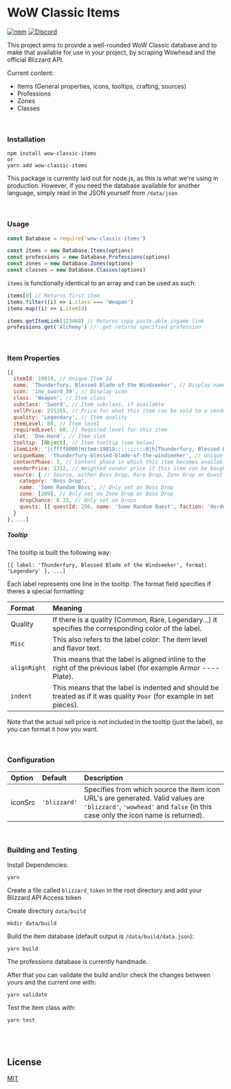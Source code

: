 # WoW Classic Items
[![npm](https://img.shields.io/npm/v/wow-classic-items.svg)](https://npmjs.org/wow-classic-items)
[![Discord](https://img.shields.io/discord/256087517353213954.svg?logo=discord)](https://discord.gg/jGZxH9f)

This project aims to provide a well-rounded WoW Classic database and to make that available for use in your project,
by scraping Wowhead and the official Blizzard API.

Current content:
* Items (General properties, icons, tooltips, crafting, sources)
* Professions
* Zones
* Classes


<br>

### Installation
```
npm install wow-classic-items
or
yarn add wow-classic-items
```

This package is currently laid out for node.js, as this is what we're using in production. However, if you need the database available for another language, simply read in the JSON yourself from `/data/json`


<br>

### Usage
```js
const Database = require('wow-classic-items')

const items = new Database.Items(options)
const professions = new Database.Professions(options)
const zones = new Database.Zones(options)
const classes = new Database.Classes(options)
```
`items` is functionally identical to an array and can be used as such:
```js
items[0] // Returns first item
items.filter((i) => i.class === 'Weapon')
items.map((i) => i.itemId)

items.getItemLink(123468) // Returns copy paste-able ingame link
professions.get('Alchemy') // .get returns specified profession
```

<br>

### Item Properties
```js
[{
  itemId: 19019, // Unique Item Id
  name: 'Thunderfury, Blessed Blade of the Windseeker', // Display name
  icon: 'inv_sword_39', // Display icon
  class: 'Weapon', // Item class
  subclass: 'Sword', // Item subclass, if available
  sellPrice: 255355, // Price for what this item can be sold to a vendor
  quality: 'Legendary', // Item quality
  itemLevel: 80, // Item level
  requiredLevel: 60, // Required level for this item
  slot: 'One-Hand', // Item slot
  tooltip: [Object], // Item tooltip (see below)
  itemLink: '|cffff8000|Hitem:19019::::::::::0|h[Thunderfury, Blessed Blade of the Windseeker]|h|r', // Copy-pasteable ingame item link
  uniqueName: 'thunderfury-blessed-blade-of-the-windseeker', // Unique item name
  contentPhase: 3, // Content phase in which this item becomes available
  vendorPrice: 1312, // Weighted vendor price if this item can be bought from a vendor
  source: { // Source, either Boss Drop, Rare Drop, Zone Drop or Quest
    category: 'Boss Drop',
    name: 'Some Random Boss', // Only set on Boss Drop
    zone: [209], // Only set on Zone Drop or Boss Drop
    dropChance: 0.33, // Only set on Drops
    quests: [{ questId: 256, name: 'Some Random Quest', faction: 'Horde' }] // Only set on Quest
  }
}, ...]
```

##### Tooltip
The tooltip is built the following way:
```
[{ label: 'Thunderfury, Blessed Blade of the Windseeker', format: 'Legendary' }, ...]
```
Each label represents one line in the tooltip. The format field specifies if theres a special formatting:

| Format       | Meaning                                                                                                              |
|:-------------|:---------------------------------------------------------------------------------------------------------------------|
| Quality      | If there is a quality (Common, Rare, Legendary...) it specifies the corresponding color of the label.                |
| `Misc`       | This also refers to the label color: The item level and flavor text.                                                 |
| `alignRight` | This means that the label is aligned inline to the right of the previous label (for example Armor ---- Plate).       |
| `indent`     | This means that the label is indented and should be treated as if it was quality `Poor` (for example in set pieces). |

Note that the actual sell price is not included in the tooltip (just the label), so you can format it how you want.

<br>

### Configuration
| Option  | Default      | Description                                                                                                                                                          |
|:--------|:-------------|:---------------------------------------------------------------------------------------------------------------------------------------------------------------------|
| iconSrc | `'blizzard'` | Specifies from which source the item icon URL's are generated. Valid values are `'blizzard'`, `'wowhead'` and `false` (in this case only the icon name is returned). |

<br>

### Building and Testing

Install Dependencies:
```
yarn
```

Create a file called `blizzard_token` in the root directory and add your Blizzard API Access token

Create directory `data/build`
```
mkdir data/build
```

Build the item database (default output is `/data/build/data.json`):
```
yarn build
```
The professions database is currently handmade.

After that you can validate the build and/or check the changes between yours and the current one with:
```
yarn validate
```
Test the item class with:
```
yarn test
```

<br>
<br>

## License
[MIT](/LICENSE.md)
